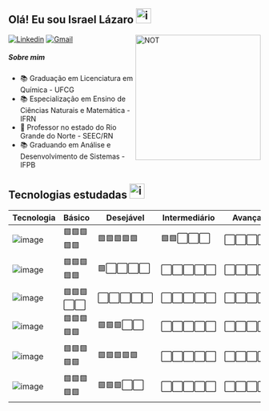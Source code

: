 ## Olá! Eu sou Israel Lázaro  <img src="https://github.com/IsraelLazaro/IsraelLazaro/assets/78174832/053f8ad0-0e01-404b-99aa-314558300bb2" alt="imagem" width="30"/>


<img src="https://i.postimg.cc/1Xfy2Wm0/NOTGIT.png" alt="NOT" border="0" alt="ilustração de um computador" min-width="400px" max-width="400px" width="250px" align="right">

 [![Linkedin](https://img.shields.io/badge/-Linkedin-blue?style=plastic&logo=Linkedin&link=https://www.linkedin.com/in/israel-lázaro-9a95a587/)](https://www.linkedin.com/in/israel-lázaro-9a95a587/)
 [![Gmail](https://img.shields.io/badge/-Gmail-c14438?style=plastic&logo=Gmail&logoColor=white&link=mailto:seu_email)](mailto:israel.lazaro@academico.ifpb.edu.br)
 

##### Sobre mim  

* :books:  Graduação em Licenciatura em Química - UFCG
* :books:  Especialização em Ensino de Ciências Naturais e Matemática - IFRN
* :school: Professor no estado do Rio Grande do Norte - SEEC/RN
* :books:  Graduando em Análise e Desenvolvimento de Sistemas - IFPB




## Tecnologias estudadas <img src="https://github.com/IsraelLazaro/IsraelLazaro/assets/78174832/06040496-925f-460e-b248-c7f52ffb8f05" alt="imagem" width="30"/>


| Tecnologia    | Básico                             | Desejável                          | Intermediário                     | Avançado                        |
|---------------|------------------------------------|------------------------------------|-----------------------------------|---------------------------------|
| ![image](https://github.com/IsraelLazaro/IsraelLazaro/assets/78174832/606334e4-8804-44e6-a140-3234872c04bd)  | 🟩🟩🟩🟩🟩                      | 🟩🟩🟩🟩🟩                       | 🟩🟩⬜⬜⬜                      | ⬜⬜⬜⬜⬜                   |
| ![image](https://github.com/IsraelLazaro/IsraelLazaro/assets/78174832/dd8015aa-2ffa-42d9-a1a5-67554c05dc48)  | 🟩🟩🟩🟩🟩                      | 🟩⬜⬜⬜⬜                       | ⬜⬜⬜⬜⬜                      | ⬜⬜⬜⬜⬜                   |
| ![image](https://github.com/IsraelLazaro/IsraelLazaro/assets/78174832/49a61089-6bc8-4d62-80fa-f980a6f67506)  | 🟩🟩🟩⬜⬜                      | ⬜⬜⬜⬜⬜                       | ⬜⬜⬜⬜⬜                      | ⬜⬜⬜⬜⬜                   |
| ![image](https://github.com/IsraelLazaro/IsraelLazaro/assets/78174832/d4f00d0a-81db-4dfe-942d-83e8742e50b4)  | 🟩🟩🟩🟩🟩                      | 🟩🟩🟩⬜⬜                       | ⬜⬜⬜⬜⬜                      | ⬜⬜⬜⬜⬜                   | 
| ![image](https://github.com/IsraelLazaro/IsraelLazaro/assets/78174832/74a9a86c-b71f-4072-b221-a575dcb1d7c0)  | 🟩🟩🟩🟩🟩                      | 🟩🟩🟩🟩🟩                       | ⬜⬜⬜⬜⬜                      | ⬜⬜⬜⬜⬜                   | 
| ![image](https://github.com/IsraelLazaro/IsraelLazaro/assets/78174832/1e278e7c-d044-440f-84a9-fc1c7c283322)  | 🟩🟩🟩🟩🟩                      | 🟩🟩🟩⬜⬜                       | ⬜⬜⬜⬜⬜                      | ⬜⬜⬜⬜⬜                   | 
<!--
**IsraelLazaro/IsraelLazaro** is a ✨ _special_ ✨ repository because its `README.md` (this file) appears on your GitHub profile.

Here are some ideas to get you started:

- 🔭 I’m currently working on ...
- 🌱 I’m currently learning ...
- 👯 I’m looking to collaborate on ...
- 🤔 I’m looking for help with ...
- 💬 Ask me about ...
- 📫 How to reach me: ...
- 😄 Pronouns: ...
- ⚡ Fun fact: ...
-->
